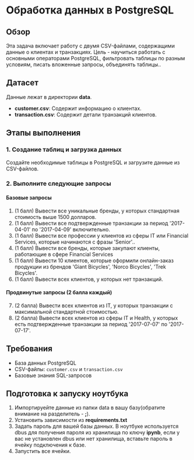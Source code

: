 # Обработка данных в PostgreSQL

## Обзор
Эта задача включает работу с двумя CSV-файлами, содержащими данные о клиентах и транзакциях. Цель - научиться работать с основными операторами PostgreSQL, фильтровать таблицы по разным условиям, писать вложенные запросы, объединять таблицы..

## Датасет
Данные лежат в директории **data**. 
- **customer.csv**: Содержит информацию о клиентах.
- **transaction.csv**: Содержит детали транзакций клиентов.

## Этапы выполнения
### 1. Создание таблиц и загрузка данных
Создайте необходимые таблицы в PostgreSQL и загрузите данные из CSV-файлов.

### 2. Выполните следующие запросы
#### Базовые запросы
1. (1 балл) Вывести все уникальные бренды, у которых стандартная стоимость выше 1500 долларов.
2. (1 балл) Вывести все подтвержденные транзакции за период '2017-04-01' по '2017-04-09' включительно.
3. (1 балл) Вывести все профессии у клиентов из сферы IT или Financial Services, которые начинаются с фразы 'Senior'..
4. (1 балл) Вывести все бренды, которые закупают клиенты, работающие в сфере Financial Services
5. (1 балл) Вывести 10 клиентов, которые оформили онлайн-заказ продукции из брендов 'Giant Bicycles', 'Norco Bicycles', 'Trek Bicycles'.
6. (1 балл) Вывести всех клиентов, у которых нет транзакций.

#### Продвинутые запросы (2 балла каждый)
7. (2 балла) Вывести всех клиентов из IT, у которых транзакции с максимальной стандартной стоимостью.
8. (2 балла) Вывести всех клиентов из сферы IT и Health, у которых есть подтвержденные транзакции за период '2017-07-07' по '2017-07-17'.

## Требования
- База данных PostgreSQL
- CSV-файлы: `customer.csv` и `transaction.csv`
- Базовые знания SQL-запросов

## Подготовка к запуску ноутбука
1. Импортируейте данные из папки data в вашу базу(обратите внимание на разделитель - **;**).
2. Установить зависимости из **requirements.txt**
3. Задать пароль для вашей базы данных. В ноутбуке используется dbus для получения пароля из хранилища по ключу **ipynb**, если у вас не установлен dbus или нет хранилища, вставьте пароль в ячейку подключения к базе. 
4. Запустить все ячейки.
